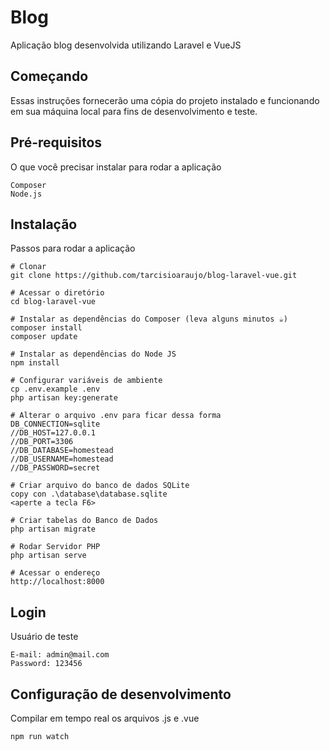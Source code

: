 # Blog

Aplicação blog desenvolvida utilizando Laravel e VueJS

## Começando

Essas instruções fornecerão uma cópia do projeto instalado e funcionando em sua máquina local para fins de desenvolvimento e teste.

## Pré-requisitos

O que você precisar instalar para rodar a aplicação

```
Composer
Node.js
```

## Instalação

Passos para rodar a aplicação

```
# Clonar
git clone https://github.com/tarcisioaraujo/blog-laravel-vue.git

# Acessar o diretório
cd blog-laravel-vue

# Instalar as dependências do Composer (leva alguns minutos ☕)
composer install
composer update

# Instalar as dependências do Node JS
npm install

# Configurar variáveis de ambiente
cp .env.example .env
php artisan key:generate

# Alterar o arquivo .env para ficar dessa forma
DB_CONNECTION=sqlite
//DB_HOST=127.0.0.1
//DB_PORT=3306
//DB_DATABASE=homestead
//DB_USERNAME=homestead
//DB_PASSWORD=secret

# Criar arquivo do banco de dados SQLite
copy con .\database\database.sqlite
<aperte a tecla F6>

# Criar tabelas do Banco de Dados
php artisan migrate

# Rodar Servidor PHP
php artisan serve

# Acessar o endereço 
http://localhost:8000
```
## Login

Usuário de teste

```
E-mail: admin@mail.com
Password: 123456
```
## Configuração de desenvolvimento

Compilar em tempo real os arquivos .js e .vue

```
npm run watch
```